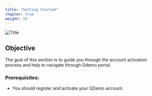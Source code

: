 ```yaml
---
title: "Getting Started"
chapter: true
weight: 10
---
```


![Title](/images/GettingStarted.jpg)
## Objective

The goal of this section is to guide you through the account activation process and help to navigate through Gdemo portal.

### Prerequisites:

- You should register and activate your GDemo account.

